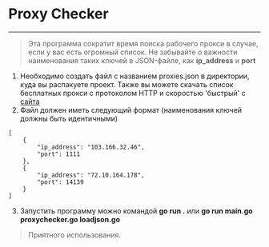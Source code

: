 # Proxy Checker
<hr>

> Эта программа сократит время поиска рабочего прокси в случае, если у вас есть огромный список. Не забывайте о важности наименования таких ключей в JSON-файле, как **ip_address** и **port**

1. Необходимо создать файл с названием proxies.json в директории, куда вы распакуете проект. Также вы можете скачать список бесплатных прокси с протоколом HTTP и скоростью 'быстрый' с [сайта](https://fineproxy.org/ru/free-proxy/)
2. Файл должен иметь следующий формат (наименования ключей должны быть идентичными)

```
[
    {
        "ip_address": "103.166.32.46",
        "port": 1111
    },
    {
        "ip_address": "72.10.164.178",
        "port": 14139
    }
]
```
3. Запустить программу можно командой **go run .** или **go run main.go proxychecker.go loadjson.go**

> Приятного использования.
